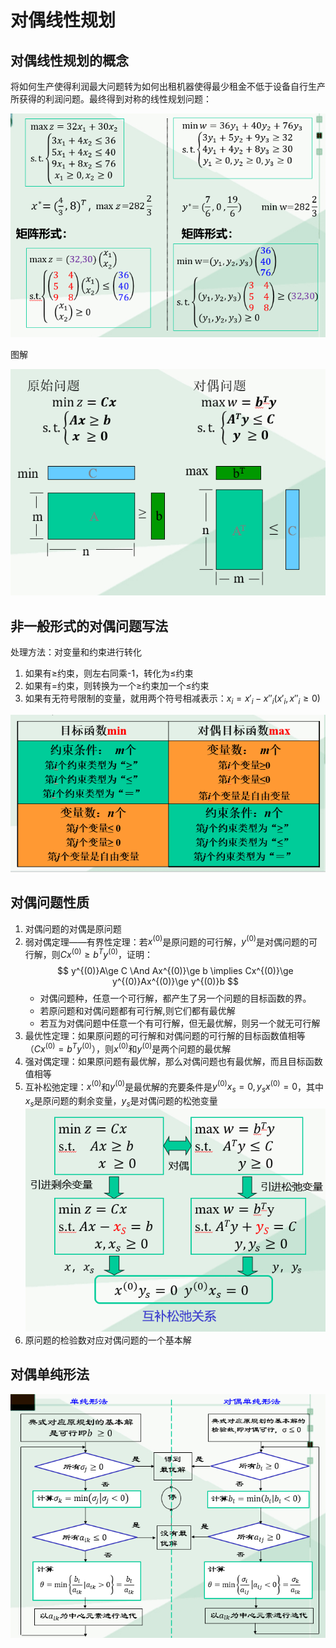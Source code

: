 # 对偶线性规划

## 对偶线性规划的概念

将如何生产使得利润最大问题转为如何出租机器使得最少租金不低于设备自行生产所获得的利润问题。最终得到对称的线性规划问题：

![对称的线性规划](images/对称的线性规划.png)

图解

![对偶问题图解](images/对偶问题图解.png)

## 非一般形式的对偶问题写法

处理方法：对变量和约束进行转化

1. 如果有$\ge$约束，则左右同乘-1，转化为$\le$约束
2. 如果有=约束，则转换为一个$\ge$约束加一个$\le$约束
3. 如果有无符号限制的变量，就用两个符号相减表示：$x_i=x'_i-x''_i(x'_i,x''_i\ge 0)$

![对偶问题转换方法](images/对偶问题转换方法.png)

## 对偶问题性质

1. 对偶问题的对偶是原问题
2. 弱对偶定理——有界性定理：若$x^{(0)}$是原问题的可行解，$y^{(0)}$是对偶问题的可行解，则$Cx^{(0)}\ge b^Ty^{(0)}$，证明：
   $$
   y^{(0)}A\ge C \And Ax^{(0)}\ge b \implies Cx^{(0)}\ge y^{(0)}Ax^{(0)}\ge y^{(0)}b
   $$
   - 对偶问题种，任意一个可行解，都产生了另一个问题的目标函数的界。
   - 若原问题和对偶问题都有可行解,则它们都有最优解
   - 若互为对偶问题中任意一个有可行解，但无最优解，则另一个就无可行解
3. 最优性定理：如果原问题的可行解和对偶问题的可行解的目标函数值相等（$Cx^{(0)}=b^Ty^{(0)}$），则$x^{(0)}$和$y^{(0)}$是两个问题的最优解
4. 强对偶定理：如果原问题有最优解，那么对偶问题也有最优解，而且目标函数值相等
5. 互补松弛定理：$x^{(0)}$和$y^{(0)}$是最优解的充要条件是$y^{(0)}x_s=0, y_sx^{(0)}=0$，其中$x_s$是原问题的剩余变量，$y_s$是对偶问题的松弛变量
   ![互补松弛关系](images/互补松弛关系.png)
6. 原问题的检验数对应对偶问题的一个基本解

## 对偶单纯形法

![对偶单纯形法步骤](images/对偶单纯形法步骤.png)
